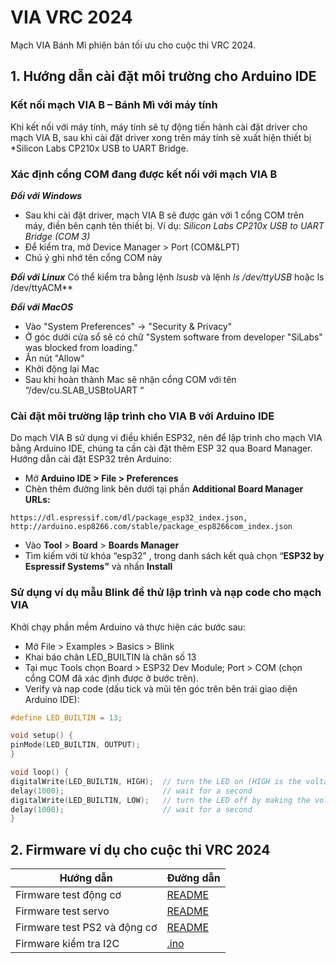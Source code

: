 # VIA VRC 2024
Mạch VIA Bánh Mì phiên bản tối ưu cho cuộc thi VRC 2024.

## 1. Hướng dẫn cài đặt môi trường cho Arduino IDE

### Kết nối mạch VIA B – Bánh Mì với máy tính

Khi kết nối với máy tính, máy tính sẽ tự động tiến hành cài đặt driver cho mạch VIA B, sau khi cài đặt driver xong trên máy tính sẽ xuất hiện thiết bị *Silicon Labs CP210x USB to UART Bridge.

### Xác định cổng COM đang được kết nối với mạch VIA B

***Đối với Windows***
- Sau khi cài đặt driver, mạch VIA B sẽ được gán với 1 cổng COM trên máy, điền bên cạnh tên thiết bị. Ví dụ: *Silicon Labs CP210x USB to UART Bridge (COM 3)*
- Để kiểm tra, mở Device Manager > Port (COM&LPT)
- Chú ý ghi nhớ tên cổng COM này

***Đối với Linux***
Có thể kiểm tra bằng lệnh *lsusb* và lệnh *ls /dev/ttyUSB* hoặc ls /dev/ttyACM**

***Đối với MacOS***
- Vào "System Preferences" -> "Security & Privacy"
- Ở góc dưới cửa sổ sẽ có chữ "System software from developer "SiLabs" was blocked from loading."
- Ấn nút "Allow"
- Khởi động lại Mac
- Sau khi hoàn thành Mac sẽ nhận cổng COM với tên “/dev/cu.SLAB_USBtoUART “

### Cài đặt môi trường lập trình cho VIA B với Arduino IDE
Do mạch VIA B sử dụng vi điều khiển ESP32, nên để lập trình cho mạch VIA bằng Arduino IDE, chúng ta cần cài đặt thêm ESP 32 qua Board Manager.
Hướng dẫn cài đặt ESP32 trên Arduino:
- Mở **Arduino IDE > File > Preferences**
- Chèn thêm đường link bên dưới tại phần **Additional Board Manager URLs:**
```
https://dl.espressif.com/dl/package_esp32_index.json, http://arduino.esp8266.com/stable/package_esp8266com_index.json
```
- Vào **Tool** > **Board** > **Boards Manager**
- Tìm kiếm với từ khóa “esp32” , trong danh sách kết quả chọn “**ESP32 by Espressif Systems”** và nhấn **Install**

### Sử dụng ví dụ mẫu Blink để thử lập trình và nạp code cho mạch VIA
Khởi chạy phần mềm Arduino và thực hiện các bước sau:

- Mở File > Examples > Basics > Blink
- Khai báo chân LED_BUILTIN là chân số 13
- Tại mục Tools chọn Board > ESP32 Dev Module; Port > COM (chọn cổng COM đã xác định được ở bước trên).
- Verify và nạp code (dấu tick và mũi tên góc trên bên trái giao diện Arduino IDE):

``` cpp
#define LED_BUILTIN = 13; 

void setup() {
pinMode(LED_BUILTIN, OUTPUT);
}

void loop() {
digitalWrite(LED_BUILTIN, HIGH);  // turn the LED on (HIGH is the voltage level)
delay(1000);                      // wait for a second
digitalWrite(LED_BUILTIN, LOW);   // turn the LED off by making the voltage LOW
delay(1000);                      // wait for a second
}
```

## 2. Firmware ví dụ cho cuộc thi VRC 2024

| Hướng dẫn | Đường dẫn |
| --- | --- |
| Firmware test động cơ | [README](/firmwares/example-motor/README.md) |
| Firmware test servo | [README](/firmwares/example-servo/README.md) |
| Firmware test PS2 và động cơ | [README](/firmwares/example-ps2/README.md) |
| Firmware kiểm tra I2C | [.ino](/firmwares/makerbot-2024-i2c-test/i2c_scan.ino) |
